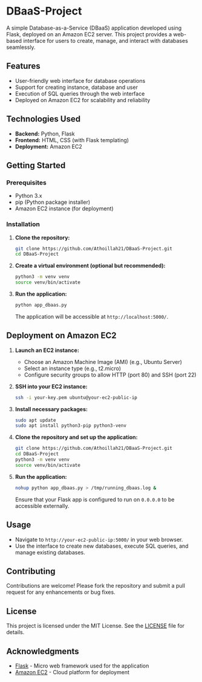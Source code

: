 # DBaaS-Project

A simple Database-as-a-Service (DBaaS) application developed using Flask, deployed on an Amazon EC2 server.
This project provides a web-based interface for users to create, manage, and interact with databases seamlessly.

## Features

* User-friendly web interface for database operations
* Support for creating instance, database and user
* Execution of SQL queries through the web interface
* Deployed on Amazon EC2 for scalability and reliability

## Technologies Used

* **Backend:** Python, Flask
* **Frontend:** HTML, CSS (with Flask templating)
* **Deployment:** Amazon EC2

## Getting Started

### Prerequisites

* Python 3.x
* pip (Python package installer)
* Amazon EC2 instance (for deployment)

### Installation

1. **Clone the repository:**

   ```bash
   git clone https://github.com/Athoillah21/DBaaS-Project.git
   cd DBaaS-Project
   ```

2. **Create a virtual environment (optional but recommended):**

   ```bash
   python3 -m venv venv
   source venv/bin/activate
   ```

3. **Run the application:**

   ```bash
   python app_dbaas.py
   ```

   The application will be accessible at `http://localhost:5000/`.

## Deployment on Amazon EC2

1. **Launch an EC2 instance:**

   * Choose an Amazon Machine Image (AMI) (e.g., Ubuntu Server)
   * Select an instance type (e.g., t2.micro)
   * Configure security groups to allow HTTP (port 80) and SSH (port 22)

2. **SSH into your EC2 instance:**

   ```bash
   ssh -i your-key.pem ubuntu@your-ec2-public-ip
   ```

3. **Install necessary packages:**

   ```bash
   sudo apt update
   sudo apt install python3-pip python3-venv
   ```

4. **Clone the repository and set up the application:**

   ```bash
   git clone https://github.com/Athoillah21/DBaaS-Project.git
   cd DBaaS-Project
   python3 -m venv venv
   source venv/bin/activate
   ```

5. **Run the application:**

   ```bash
   nohup python app_dbaas.py > /tmp/running_dbaas.log &
   ```

   Ensure that your Flask app is configured to run on `0.0.0.0` to be accessible externally.

## Usage

* Navigate to `http://your-ec2-public-ip:5000/` in your web browser.
* Use the interface to create new databases, execute SQL queries, and manage existing databases.

## Contributing

Contributions are welcome! Please fork the repository and submit a pull request for any enhancements or bug fixes.

## License

This project is licensed under the MIT License. See the [LICENSE](LICENSE) file for details.

## Acknowledgments

* [Flask](https://flask.palletsprojects.com/) - Micro web framework used for the application
* [Amazon EC2](https://aws.amazon.com/ec2/) - Cloud platform for deployment
